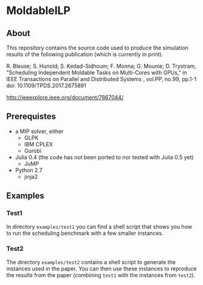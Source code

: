 # MoldableILP

## About

This repository contains the source code used to
produce the simulation results of the following
publication (which is currently in print).

R. Bleuse; S. Hunold; S. Kedad-Sidhoum; F. Monna; G. Mounie; D. Trystram, "Scheduling Independent Moldable Tasks on Multi-Cores with GPUs," in IEEE Transactions on Parallel and Distributed Systems , vol.PP, no.99, pp.1-1
doi: 10.1109/TPDS.2017.2675891

http://ieeexplore.ieee.org/document/7867044/

## Prerequistes

- a MIP solver, either
  - GLPK
  - IBM CPLEX
  - Gurobi
- Julia 0.4 (the code has not been ported to nor tested with Julia 0.5 yet)
  - JuMP
- Python 2.7
  - jinja2


## Examples

### Test1

In directory `examples/test1` you can find a shell script that shows
you how to run the scheduling benchmark with a few smaller instances.

### Test2

The directory `examples/test2` contains a shell script to generate
the instances used in the paper. You can then use these instances
to reproduce the results from the paper (combining `test1` with the
  instances from `test2`).
